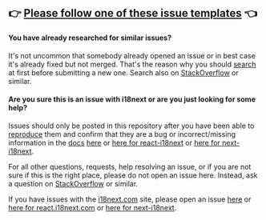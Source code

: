 ## 👉 [Please follow one of these issue templates](https://github.com/i18next/i18next/issues/new/choose) 👈

#### You have already researched for similar issues?
It's not uncommon that somebody already opened an issue or in best case it's already fixed but not merged. That's the reason why you should [search](https://github.com/i18next/i18next/issues) at first before submitting a new one.
Search also on [StackOverflow](https://stackoverflow.com/search?q=i18next) or similar.

#### Are you sure this is an issue with i18next or are you just looking for some help?

Issues should only be posted in this repository after you have been able to [reproduce](https://minimum-reproduction.wtf/) them and confirm that they are a bug or incorrect/missing information in the [docs](https://www.i18next.com/) [here](https://www.i18next.com/) or [here for react-i18next](https://react.i18next.com/) or [here for next-i18next](https://github.com/i18next/next-i18next).

For all other questions, requests, help resolving an issue, or if you are not sure if this is the right place, please do not open an issue here. Instead, ask a question on [StackOverflow](https://stackoverflow.com/search?q=i18next) or similar.

If you have issues with the [i18next.com](https://www.i18next.com) site, please open an issue [here](https://github.com/i18next/i18next-gitbook/issues) or [here for react.i18next.com](https://github.com/i18next/react-i18next-gitbook/issues) or [here for next-i18next](https://github.com/i18next/next-i18next-gitbook/issues).